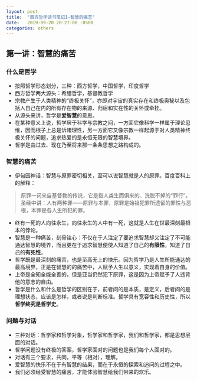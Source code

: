 ```yaml
---
layout: post
title:  "西方哲学读书笔记1-智慧的痛苦"
date:   2019-09-20 20:27:00 -0500
categories: others
---
```


## 第一讲：智慧的痛苦

### 什么是哲学

* 按照哲学形态划分，三种：西方哲学，中国哲学，印度哲学  
* 西方哲学两大源头：希腊哲学，基督教哲学  
* 宗教产生于人类精神的“终极关怀”，亦即对宇宙的真实存在和终极奥秘以及包括人自己在内的所有存在物的来源、归宿和实在性的关怀或牵挂。  
* 从源头来讲，哲学是**爱智慧**的意思。  
* 在某种意义上说，哲学居于科学与宗教之间，一方面它像科学一样属于理论思维，因而根子上总是诉诸理性，另一方面它又像宗教一样起源于对人类精神终极关怀的问题，追求热爱的是永恒无限的智慧境界。  
* 哲学是由过去、现在乃至将来那一条条思想之路构成的。

### 智慧的痛苦

* 伊甸园神话：智慧与原罪密切相关，至可以说智慧就是人的原罪。百度百科上的解释：
> 原罪一词来自基督教的传说，它是指人类生而俱来的、洗脱不掉的“罪行”。  
> 圣经中讲：人有两种罪——原罪与本罪，原罪是始祖犯罪所遗留的罪性与恶根，本罪是各人生所犯的罪。  
* 终有一死的人向往永生，向往永生的人中有一死，这就是人生在世最深刻最根本的悖论。  
* 智慧是一种痛苦，刻骨铭心：不仅在于人注定了要追求智慧却又注定了不可能通达智慧的境界，而且更在于追求智慧便使人知道了自己的**有限性**，知道了自己的**有死性**。  
* 哲学既是最深刻的痛苦，也是至高无上的快乐。因为哲学乃是人生所能通达的最高境界，正是在智慧的的痛苦中，人赋予人生以意义，实现着自身的价值。  
* 上帝是全知全能全善的，但是亚当仍然犯下原罪，这是因为上帝赋予了人违背他的意志的自由。  
* 哲学是什么和什么是哲学的区别在于，前者问的是本质，是定义，后者问的是理想状态，应该是怎样，或者说是判断标准。哲学具有宽容性和历史性，所以**哲学终究是哲学史**。

### 问题与对话

* 三种对话：哲学家和哲学对象，哲学家和哲学家，我们和哲学家，都是思想层面的对话。  
* 哲学问题没有终极的答案，哲学家面对的问题也是我们每个人面对的。  
* 对话有三个要求，共同，平等（相对），理解。  
* 爱智慧的快乐不在于有智慧的结果，而在于永恒的探索和追问的过程之中。  
* 我们必须经受智慧的痛苦，才能体验智慧给我们带来的欢乐。